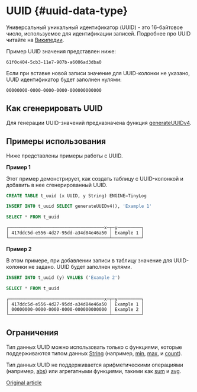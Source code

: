 # UUID {#uuid-data-type}

Универсальный уникальный идентификатор (UUID) - это 16-байтовое число, используемое для идентификации записей. Подробнее про UUID читайте на [Википедии](https://en.wikipedia.org/wiki/Universally_unique_identifier).

Пример UUID значения представлен ниже:

```text
61f0c404-5cb3-11e7-907b-a6006ad3dba0
```

Если при вставке новой записи значение для UUID-колонки не указано, UUID идентификатор будет заполнен нулями:

```text
00000000-0000-0000-0000-000000000000
```

## Как сгенерировать UUID

Для генерации UUID-значений предназначена функция [generateUUIDv4](../query_language/functions/uuid_functions.md).

## Примеры использования

Ниже представлены примеры работы с UUID.

**Пример 1**

Этот пример демонстрирует, как создать таблицу с UUID-колонкой и добавить в нее сгенерированный UUID.

```sql
CREATE TABLE t_uuid (x UUID, y String) ENGINE=TinyLog

INSERT INTO t_uuid SELECT generateUUIDv4(), 'Example 1'

SELECT * FROM t_uuid
```

```text
┌────────────────────────────────────x─┬─y─────────┐
│ 417ddc5d-e556-4d27-95dd-a34d84e46a50 │ Example 1 │
└──────────────────────────────────────┴───────────┘
```

**Пример 2**

В этом примере, при добавлении записи в таблицу значение для UUID-колонки не задано. UUID будет заполнен нулями.

```sql
INSERT INTO t_uuid (y) VALUES ('Example 2')

SELECT * FROM t_uuid
```

```text
┌────────────────────────────────────x─┬─y─────────┐
│ 417ddc5d-e556-4d27-95dd-a34d84e46a50 │ Example 1 │
│ 00000000-0000-0000-0000-000000000000 │ Example 2 │
└──────────────────────────────────────┴───────────┘
```

## Ограничения

Тип данных UUID можно использовать только с функциями, которые поддерживаются типом данных [String](string.md) (например, [min](../query_language/agg_functions/reference.md#agg_function-min), [max](../query_language/agg_functions/reference.md#agg_function-max), и [count](../query_language/agg_functions/reference.md#agg_function-count)).

Тип данных UUID не поддерживается арифметическими операциями  (например, [abs](../query_language/functions/arithmetic_functions.md#arithm_func-abs)) или агрегатными функциями, такими как [sum](../query_language/agg_functions/reference.md#agg_function-sum) и [avg](../query_language/agg_functions/reference.md#agg_function-avg).

[Original article](https://clickhouse.yandex/docs/en/data_types/uuid/) <!--hide-->

